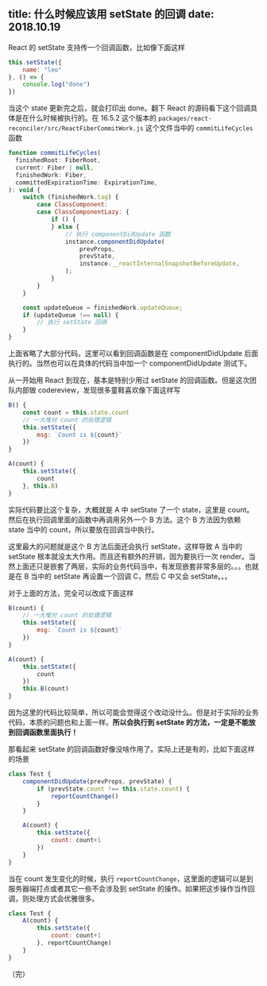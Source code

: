 title: 什么时候应该用 setState 的回调
date: 2018.10.19
---

React 的 setState 支持传一个回调函数，比如像下面这样

```js
this.setState({
    name: "leo"
}, () => {
    console.log("done")
})
```

当这个 state 更新完之后，就会打印出 done。翻下 React 的源码看下这个回调具体是在什么时候被执行的。在 16.5.2 这个版本的 `packages/react-reconciler/src/ReactFiberCommitWork.js` 这个文件当中的 `commitLifeCycles` 函数

```js
function commitLifeCycles(
  finishedRoot: FiberRoot,
  current: Fiber | null,
  finishedWork: Fiber,
  committedExpirationTime: ExpirationTime,
): void {
    switch (finishedWork.tag) {
        case ClassComponent:
        case ClassComponentLazy: {
            if () {
            } else {
                // 执行 componentDidUpdate 函数
                instance.componentDidUpdate(
                    prevProps,
                    prevState,
                    instance.__reactInternalSnapshotBeforeUpdate,
                );
            }
        }
    }

    const updateQueue = finishedWork.updateQueue;
    if (updateQueue !== null) {
        // 执行 setState 回调
    }
}
```

上面省略了大部分代码，这里可以看到回调函数是在 componentDidUpdate 后面执行的。当然也可以在具体的代码当中加一个 componentDidUpdate 测试下。

从一开始用 React 到现在，基本是特别少用过 setState 的回调函数。但是这次团队内部做 codereview，发现很多童鞋喜欢像下面这样写

```js
B() {
    const count = this.state.count
    // 一大堆对 count 的处理逻辑
    this.setState({
        msg: `Count is ${count}`
    })
}

A(count) {
    this.setState({
        count
    }, this.B)
}
```

实际代码要比这个复杂，大概就是 A 中 setState 了一个 state，这里是 count。然后在执行回调里面的函数中再调用另外一个 B 方法。这个 B 方法因为依赖 state 当中的 count，所以要放在回调当中执行。

这里最大的问题就是这个 B 方法后面还会执行 setState，这样导致 A 当中的 setState 根本就没太大作用。而且还有额外的开销，因为要执行一次 render。当然上面还只是嵌套了两层，实际的业务代码当中，有发现嵌套非常多层的。。。也就是在 B 当中的 setState 再设置一个回调 C，然后 C 中又会 setState。。。

对于上面的方法，完全可以改成下面这样

```js
B(count) {
    // 一大堆对 count 的处理逻辑
    this.setState({
        msg: `Count is ${count}`
    })
}

A(count) {
    this.setState({
        count
    })
    this.B(count)
}
```

因为这里的代码比较简单，所以可能会觉得这个改动没什么。但是对于实际的业务代码，本质的问题也和上面一样。**所以会执行到 setState 的方法，一定是不能放到回调函数里面执行！**

那看起来 setState 的回调函数好像没啥作用了。实际上还是有的，比如下面这样的场景

```js
class Test {
    componentDidUpdate(prevProps, prevState) {
        if (prevState.count !== this.state.count) {
            reportCountChange()
        }
    }

    A(count) {
        this.setState({
            count: count+1
        })
    }
}
```

当在 count 发生变化的时候，执行 `reportCountChange`，这里面的逻辑可以是到服务器端打点或者其它一些不会涉及到 setState 的操作。如果把这步操作当作回调，则处理方式会优雅很多。

```js
class Test {
    A(count) {
        this.setState({
            count: count+1
        }, reportCountChange)
    }
}
```

（完）
